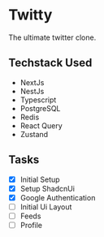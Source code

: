 # Twitty

The ultimate twitter clone.

## Techstack Used

- NextJs
- NestJs
- Typescript
- PostgreSQL
- Redis
- React Query
- Zustand

## Tasks

- [x] Initial Setup
- [x] Setup ShadcnUi
- [x] Google Authentication
- [ ] Initial Ui Layout
- [ ] Feeds
- [ ] Profile
